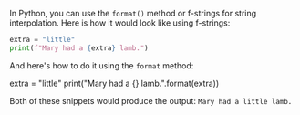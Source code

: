 In Python, you can use the `format()` method or f-strings for string interpolation. Here is how it would look like using f-strings:

```python
extra = "little"
print(f"Mary had a {extra} lamb.")
```

And here's how to do it using the `format` method:

extra = "little"
print("Mary had a {} lamb.".format(extra))

Both of these snippets would produce the output: `Mary had a little lamb.`
